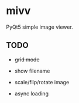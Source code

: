 # mivv

PyQt5 simple image viewer.

## TODO

* ~~grid mode~~

* show filename

* scale/flip/rotate image

* async loading
